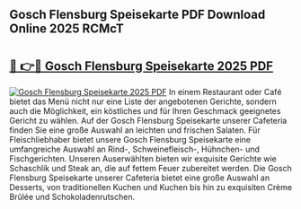 ## Gosch Flensburg Speisekarte PDF Download Online 2025 RCMcT

# <h2><a href="http://gcbmas.nevu.top/?p=Gosch+Flensburg+Speisekarte">🔗 👉🔴 Gosch Flensburg Speisekarte 2025 PDF</a></h2>

[![Gosch Flensburg Speisekarte 2025 PDF](https://i.imgur.com/dBaPXMq.png)](http://gcbmas.nevu.top/?p=Gosch+Flensburg+Speisekarte)
In einem Restaurant oder Café bietet das Menü nicht nur eine Liste der angebotenen Gerichte, sondern auch die Möglichkeit, ein köstliches und für Ihren Geschmack geeignetes Gericht zu wählen. Auf der Gosch Flensburg Speisekarte unserer Cafeteria finden Sie eine große Auswahl an leichten und frischen Salaten. Für Fleischliebhaber bietet unsere Gosch Flensburg Speisekarte eine umfangreiche Auswahl an Rind-, Schweinefleisch-, Hühnchen- und Fischgerichten. Unseren Auserwählten bieten wir exquisite Gerichte wie Schaschlik und Steak an, die auf fettem Feuer zubereitet werden. Die Gosch Flensburg Speisekarte unserer Cafeteria bietet eine große Auswahl an Desserts, von traditionellen Kuchen und Kuchen bis hin zu exquisiten Crème Brûlée und Schokoladenrutschen.
